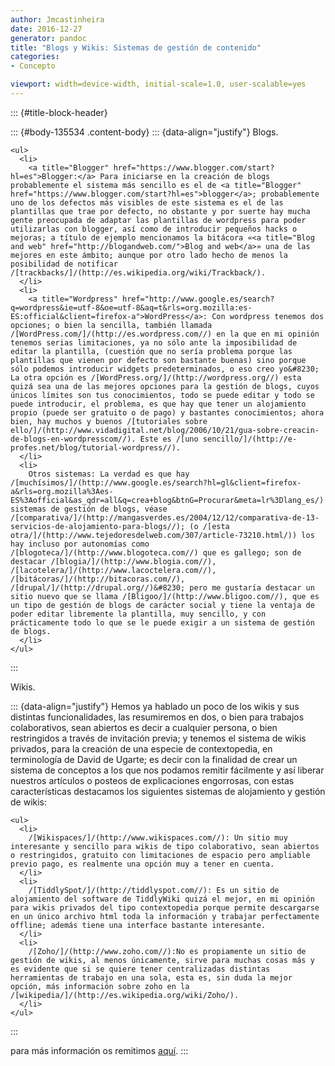 ```yaml
---
author: Jmcastinheira
date: 2016-12-27
generator: pandoc
title: "Blogs y Wikis: Sistemas de gestión de contenido"
categories:
- Concepto

viewport: width=device-width, initial-scale=1.0, user-scalable=yes
---
```


::: {#title-block-header}

::: {#body-135534 .content-body}
::: {data-align="justify"}
    Blogs. 

    <ul>
      <li>
        <a title="Blogger" href="https://www.blogger.com/start?hl=es">Blogger:</a> Para iniciarse en la creación de blogs probablemente el sistema más sencillo es el de <a title="Blogger" href="https://www.blogger.com/start?hl=es">blogger</a>; probablemente uno de los defectos más visibles de este sistema es el de las plantillas que trae por defecto, no obstante y por suerte hay mucha gente preocupada de adaptar las plantillas de wordpress para poder utilizarlas con blogger, así como de introducir pequeños hacks o mejoras; a título de ejemplo mencionamos la bitácora «<a title="Blog and web" href="http://blogandweb.com/">Blog and web</a>» una de las mejores en este ámbito; aunque por otro lado hecho de menos la posibilidad de notificar /[trackbacks/]/(http://es.wikipedia.org/wiki/Trackback/).
      </li>
      <li>
        <a title="Wordpress" href="http://www.google.es/search?q=wordpress&ie=utf-8&oe=utf-8&aq=t&rls=org.mozilla:es-ES:official&client=firefox-a">WordPress</a>: Con wordpress tenemos dos opciones; o bien la sencilla, también llamada /[WordPress.com/]/(http://es.wordpress.com//) en la que en mi opinión tenemos serias limitaciones, ya no sólo ante la imposibilidad de editar la plantilla, (cuestión que no sería problema porque las plantillas que vienen por defecto son bastante buenas) sino porque sólo podemos introducir widgets predeterminados, o eso creo yo&#8230; La otra opción es /[WordPress.org/]/(http://wordpress.org//) esta quizá sea una de las mejores opciones para la gestión de blogs, cuyos únicos límites son tus conocimientos, todo se puede editar y todo se puede introducir, el problema, es que hay que tener un alojamiento propio (puede ser gratuito o de pago) y bastantes conocimientos; ahora bien, hay muchos y buenos /[tutoriales sobre ello/]/(http://www.vidadigital.net/blog/2006/10/21/gua-sobre-creacin-de-blogs-en-wordpresscom//). Este es /[uno sencillo/]/(http://e-profes.net/blog/tutorial-wordpress//).
      </li>
      <li>
        Otros sistemas: La verdad es que hay /[muchísimos/]/(http://www.google.es/search?hl=gl&client=firefox-a&rls=org.mozilla%3Aes-ES%3Aofficial&as_qdr=all&q=crea+blog&btnG=Procurar&meta=lr%3Dlang_es/) sistemas de gestión de blogs, véase /[comparativa/]/(http://mangasverdes.es/2004/12/12/comparativa-de-13-servicios-de-alojamiento-para-blogs//); (o /[esta otra/]/(http://www.tejedoresdelweb.com/307/article-73210.html/)) los hay incluso por autonomías como /[blogoteca/]/(http://www.blogoteca.com//) que es gallego; son de destacar /[blogia/]/(http://www.blogia.com//), /[lacotelera/]/(http://www.lacoctelera.com//), /[bitácoras/]/(http://bitacoras.com//), /[drupal/]/(http://drupal.org//)&#8230; pero me gustaría destacar un sitio nuevo que se llama /[Bligoo/]/(http://www.bligoo.com//), que es un tipo de gestión de blogs de carácter social y tiene la ventaja de poder editar libremente la plantilla, muy sencillo, y con prácticamente todo lo que se le puede exigir a un sistema de gestión de blogs.
      </li>
    </ul>
:::

Wikis.

::: {data-align="justify"}
    Hemos ya hablado un poco de los wikis y sus distintas funcionalidades, las resumiremos en dos, o bien para trabajos colaborativos, sean abiertos es decir a cualquier persona, o bien restringidos a través de invitación previa; y tenemos el sistema de wikis privados, para la creación de una especie de contextopedia, en terminología de David de Ugarte; es decir con la finalidad de crear un sistema de conceptos a los que nos podamos remitir fácilmente y así liberar nuestros artículos o posteos de explicaciones engorrosas, con estas características destacamos los siguientes sistemas de alojamiento y gestión de wikis: 

    <ul>
      <li>
        /[Wikispaces/]/(http://www.wikispaces.com//): Un sitio muy interesante y sencillo para wikis de tipo colaborativo, sean abiertos o restringidos, gratuito con limitaciones de espacio pero ampliable previo pago, es realmente una opción muy a tener en cuenta.
      </li>
      <li>
        /[TiddlySpot/]/(http://tiddlyspot.com//): Es un sitio de alojamiento del software de TiddlyWiki quizá el mejor, en mi opinión para wikis privados del tipo contextopedia porque permite descargarse en un único archivo html toda la información y trabajar perfectamente offline; además tiene una interface bastante interesante.
      </li>
      <li>
        /[Zoho/]/(http://www.zoho.com//):No es propiamente un sitio de gestión de wikis, al menos únicamente, sirve para muchas cosas más y es evidente que si se quiere tener centralizadas distintas herramientas de trabajo en una sola, esta es, sin duda la mejor opción, más información sobre zoho en la /[wikipedia/]/(http://es.wikipedia.org/wiki/Zoho/).
      </li>
    </ul>
:::

para más información os remitimos
[aquí](http://aulablog21.wikispaces.com/Servicios+gratuitos+de+alojamientos+de+Wikis).
:::
